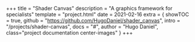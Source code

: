 +++
title = "Shader Canvas"
description = "A graphics framework for specialists"
template = "project.html"
date = 2021-02-16
extra = { showTOC = true, github = "https://github.com/HugoDaniel/shader_canvas", intro = "/projects/shader-canvas", docs = "#", author = "Hugo Daniel", class="project documentation center-images" }
+++

